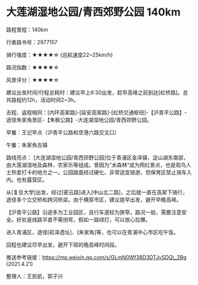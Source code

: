 # 大莲湖湿地公园/青西郊野公园 140km

路程里程：140km

行者路书号：2977157

骑行强度：★★★★☆ (巡航速度22\~25km/h)

路况指数：★★★★☆

风景评分：★★★★☆

建议出发时间/行程总耗时：建议早上6:30出发，趁早高峰之前到达\[虹桥路]。总共路程约12h，活动时间2\~3h。

去程、返程相同：\[内环高架路]-\[延安高架路]-\[虹桥交通枢纽]-【沪青平公路】-途径朱家角景区-【朱枫公路】-大连湖湿地公园/青西郊野公园。

早餐：王记早点（沪青平公路和空港六路交叉口）

午餐：朱家角古镇

路线亮点： \[大连湖湿地公园/青西郊野公园]位于青浦区金泽镇，淀山湖东南部，由大莲湖湿地及森林、农家乐等组成。曾因为”水森林“成为网红景点，也是观鸟人士热爱打卡的地方之一。公园路面经过硬化、非常适宜骑游，但保育区禁止骑车入内。也有露营区。

从\[复旦大学]出发，经过\[密云路]进入\[中山北二路]，之后就一直在高架下骑行，途径多个立交桥和跨河桥梁。由于横穿市区，建议提早出发，避开早晚高峰。

【沪青平公路】沿途多为工业园区，自行车道较为狭窄，路况一般，需要注意安全。好处是线路平直不需拐弯，假如一路绿灯，可以放心拉爆。

进入青浦区，途径\[崧泽遗址]、\[朱家角]等，也可以在青浦中心市区吃午饭。

回程也建议尽早出发，避开下班的晚高峰时间段。

推送参考链接：[https://mp.weixin.qq.com/s/GLmN0Wf38D3DTJvSDQ\_2Bg ](https://mp.weixin.qq.com/s/GLmN0Wf38D3DTJvSDQ\_2Bg)(2021.4.21)

整理人：王凯航，郭子兴
